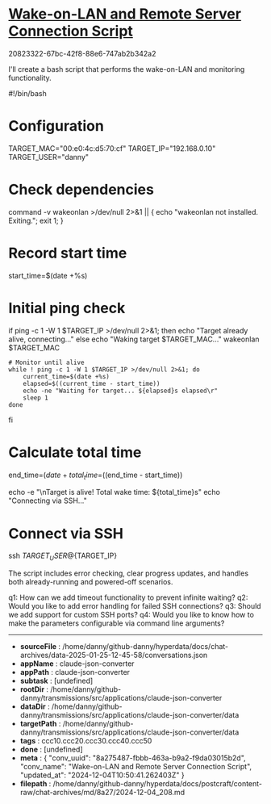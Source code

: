 # [Wake-on-LAN and Remote Server Connection Script](https://claude.ai/chat/8a275487-fbbb-463a-b9a2-f9da03015b2d)

20823322-67bc-42f8-88e6-747ab2b342a2

 I'll create a bash script that performs the wake-on-LAN and monitoring functionality.



<antArtifact identifier="wake-monitor-connect" type="application/vnd.ant.code" language="bash" title="Wake-on-LAN Monitor and Connect Script">
#!/bin/bash

# Configuration
TARGET_MAC="00:e0:4c:d5:70:cf"
TARGET_IP="192.168.0.10"
TARGET_USER="danny"

# Check dependencies
command -v wakeonlan >/dev/null 2>&1 || { echo "wakeonlan not installed. Exiting."; exit 1; }

# Record start time
start_time=$(date +%s)

# Initial ping check
if ping -c 1 -W 1 $TARGET_IP >/dev/null 2>&1; then
    echo "Target already alive, connecting..."
else
    echo "Waking target $TARGET_MAC..."
    wakeonlan $TARGET_MAC
    
    # Monitor until alive
    while ! ping -c 1 -W 1 $TARGET_IP >/dev/null 2>&1; do
        current_time=$(date +%s)
        elapsed=$((current_time - start_time))
        echo -ne "Waiting for target... ${elapsed}s elapsed\r"
        sleep 1
    done
fi

# Calculate total time
end_time=$(date +%s)
total_time=$((end_time - start_time))

echo -e "\nTarget is alive! Total wake time: ${total_time}s"
echo "Connecting via SSH..."

# Connect via SSH
ssh ${TARGET_USER}@${TARGET_IP}
</antArtifact>

The script includes error checking, clear progress updates, and handles both already-running and powered-off scenarios.

q1: How can we add timeout functionality to prevent infinite waiting?
q2: Would you like to add error handling for failed SSH connections?
q3: Should we add support for custom SSH ports?
q4: Would you like to know how to make the parameters configurable via command line arguments?

---

* **sourceFile** : /home/danny/github-danny/hyperdata/docs/chat-archives/data-2025-01-25-12-45-58/conversations.json
* **appName** : claude-json-converter
* **appPath** : claude-json-converter
* **subtask** : [undefined]
* **rootDir** : /home/danny/github-danny/transmissions/src/applications/claude-json-converter
* **dataDir** : /home/danny/github-danny/transmissions/src/applications/claude-json-converter/data
* **targetPath** : /home/danny/github-danny/transmissions/src/applications/claude-json-converter/data
* **tags** : ccc10.ccc20.ccc30.ccc40.ccc50
* **done** : [undefined]
* **meta** : {
  "conv_uuid": "8a275487-fbbb-463a-b9a2-f9da03015b2d",
  "conv_name": "Wake-on-LAN and Remote Server Connection Script",
  "updated_at": "2024-12-04T10:50:41.262403Z"
}
* **filepath** : /home/danny/github-danny/hyperdata/docs/postcraft/content-raw/chat-archives/md/8a27/2024-12-04_208.md